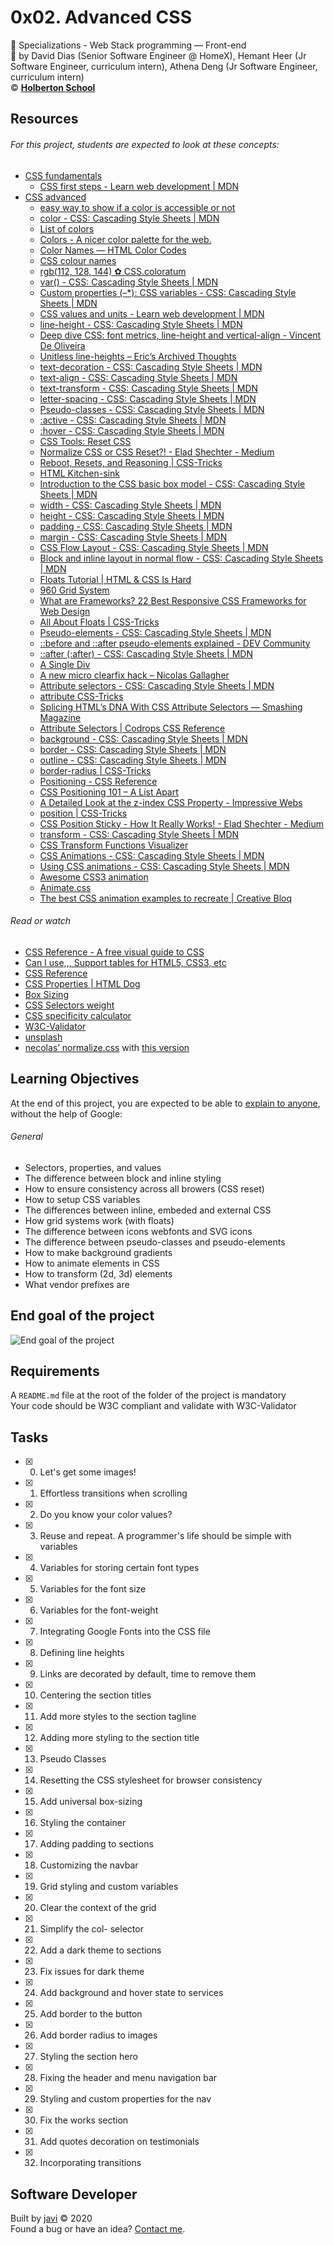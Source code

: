 # 0x02. Advanced CSS
:open_file_folder:  Specializations - Web Stack programming ― Front-end  
:bust_in_silhouette: by David Dias (Senior Software Engineer @ HomeX), Hemant Heer (Jr Software Engineer, curriculum intern), Athena Deng (Jr Software Engineer, curriculum intern)  
:copyright: **[Holberton School](https://www.holbertonschool.com/)**

## Resources
###### For this project, students are expected to look at these concepts:
* [CSS fundamentals](https://intranet.hbtn.io/concepts/140)
  - [CSS first steps - Learn web development | MDN](https://developer.mozilla.org/en-US/docs/Learn/CSS/First_steps)
* [CSS advanced](https://intranet.hbtn.io/concepts/205)
  - [easy way to show if a color is accessible or not](https://uxdesign.cc/chrome-devtools-accessible-colors-300ec462a63c)
  - [color - CSS: Cascading Style Sheets | MDN](https://developer.mozilla.org/en-US/docs/Web/CSS/color)
  - [List of colors](https://developer.mozilla.org/en-US/docs/Web/CSS/color_value)
  - [Colors - A nicer color palette for the web.](https://clrs.cc/)
  - [Color Names — HTML Color Codes](https://htmlcolorcodes.com/color-names/)
  - [CSS colour names](https://colours.neilorangepeel.com/)
  - [rgb(112, 128, 144) ✿ CSS.coloratum](https://leaverou.github.io/css-colors/#slategray)
  - [var() - CSS: Cascading Style Sheets | MDN](https://developer.mozilla.org/en-US/docs/Web/CSS/var)
  - [Custom properties (–*): CSS variables - CSS: Cascading Style Sheets | MDN](https://developer.mozilla.org/en-US/docs/Web/CSS/--*)
  - [CSS values and units - Learn web development | MDN](https://developer.mozilla.org/en-US/docs/Learn/CSS/Building_blocks/Values_and_units)
  - [line-height - CSS: Cascading Style Sheets | MDN](https://developer.mozilla.org/en-US/docs/Web/CSS/line-height)
  - [Deep dive CSS: font metrics, line-height and vertical-align - Vincent De Oliveira](https://iamvdo.me/en/blog/css-font-metrics-line-height-and-vertical-align)
  - [Unitless line-heights – Eric’s Archived Thoughts](http://meyerweb.com/eric/thoughts/2006/02/08/unitless-line-heights/)
  - [text-decoration - CSS: Cascading Style Sheets | MDN](https://developer.mozilla.org/en-US/docs/Web/CSS/text-decoration)
  - [text-align - CSS: Cascading Style Sheets | MDN](https://developer.mozilla.org/en-US/docs/Web/CSS/text-align)
  - [text-transform - CSS: Cascading Style Sheets | MDN](https://developer.mozilla.org/en-US/docs/Web/CSS/text-transform)
  - [letter-spacing - CSS: Cascading Style Sheets | MDN](https://developer.mozilla.org/en-US/docs/Web/CSS/letter-spacing)
  - [Pseudo-classes - CSS: Cascading Style Sheets | MDN](https://developer.mozilla.org/en-US/docs/Web/CSS/Pseudo-classes)
  - [:active - CSS: Cascading Style Sheets | MDN](https://developer.mozilla.org/en-US/docs/Web/CSS/:active)
  - [:hover - CSS: Cascading Style Sheets | MDN](https://developer.mozilla.org/en-US/docs/Web/CSS/:hover)
  - [CSS Tools: Reset CSS](https://meyerweb.com/eric/tools/css/reset/)
  - [Normalize CSS or CSS Reset?! - Elad Shechter - Medium](https://medium.com/@elad/normalize-css-or-css-reset-9d75175c5d1e)
  - [Reboot, Resets, and Reasoning | CSS-Tricks](https://css-tricks.com/reboot-resets-reasoning/)
  - [HTML Kitchen-sink](https://codepen.io/chriscoyier/pen/JpLzjd)
  - [Introduction to the CSS basic box model - CSS: Cascading Style Sheets | MDN](https://developer.mozilla.org/en-US/docs/Web/CSS/CSS_Box_Model/Introduction_to_the_CSS_box_model)
  - [width - CSS: Cascading Style Sheets | MDN](https://developer.mozilla.org/en-US/docs/Web/CSS/width)
  - [height - CSS: Cascading Style Sheets | MDN](https://developer.mozilla.org/en-US/docs/Web/CSS/height)
  - [padding - CSS: Cascading Style Sheets | MDN](https://developer.mozilla.org/en-US/docs/Web/CSS/padding)
  - [margin - CSS: Cascading Style Sheets | MDN](https://developer.mozilla.org/en-US/docs/Web/CSS/margin)
  - [CSS Flow Layout - CSS: Cascading Style Sheets | MDN](https://developer.mozilla.org/en-US/docs/Web/CSS/CSS_Flow_Layout)
  - [Block and inline layout in normal flow - CSS: Cascading Style Sheets | MDN](https://developer.mozilla.org/en-US/docs/Web/CSS/CSS_Flow_Layout/Block_and_Inline_Layout_in_Normal_Flow)
  - [Floats Tutorial | HTML & CSS Is Hard](https://www.internetingishard.com/)
  - [960 Grid System](https://960.gs/)
  - [What are Frameworks? 22 Best Responsive CSS Frameworks for Web Design](https://www.awwwards.com/what-are-frameworks-22-best-responsive-css-frameworks-for-web-design.html)
  - [All About Floats | CSS-Tricks](https://css-tricks.com/all-about-floats/)
  - [Pseudo-elements - CSS: Cascading Style Sheets | MDN](https://developer.mozilla.org/en-US/docs/Web/CSS/Pseudo-elements)
  - [::before and ::after pseudo-elements explained - DEV Community](https://dev.to/ferueda/before-and-after-pseudo-elements-explained-156)
  - [::after (:after) - CSS: Cascading Style Sheets | MDN](https://developer.mozilla.org/en-US/docs/Web/CSS/::after)
  - [A Single Div](https://a.singlediv.com/)
  - [A new micro clearfix hack – Nicolas Gallagher](http://nicolasgallagher.com/micro-clearfix-hack/)
  - [Attribute selectors - CSS: Cascading Style Sheets | MDN](https://developer.mozilla.org/en-US/docs/Web/CSS/Attribute_selectors)
  - [attribute CSS-Tricks](https://css-tricks.com/almanac/selectors/a/attribute/)
  - [Splicing HTML’s DNA With CSS Attribute Selectors — Smashing Magazine](https://www.smashingmagazine.com/2018/10/attribute-selectors-splicing-html-dna-css/)
  - [Attribute Selectors | Codrops CSS Reference](https://tympanus.net/codrops/css_reference/attribute-selectors/)
  - [background - CSS: Cascading Style Sheets | MDN](https://developer.mozilla.org/en-US/docs/Web/CSS/background)
  - [border - CSS: Cascading Style Sheets | MDN](https://developer.mozilla.org/en-US/docs/Web/CSS/border)
  - [outline - CSS: Cascading Style Sheets | MDN](https://developer.mozilla.org/en-US/docs/Web/CSS/outline)
  - [border-radius | CSS-Tricks](https://css-tricks.com/almanac/properties/b/border-radius/)
  - [Positioning - CSS Reference](https://cssreference.io/positioning/)
  - [CSS Positioning 101 – A List Apart](https://alistapart.com/article/css-positioning-101/)
  - [A Detailed Look at the z-index CSS Property - Impressive Webs](https://www.impressivewebs.com/a-detailed-look-at-the-z-index-css-property/)
  - [position | CSS-Tricks](https://css-tricks.com/almanac/properties/p/position/)
  - [CSS Position Sticky - How It Really Works! - Elad Shechter - Medium](https://medium.com/@elad/css-position-sticky-how-it-really-works-54cd01dc2d46)
  - [transform - CSS: Cascading Style Sheets | MDN](https://developer.mozilla.org/en-US/docs/Web/CSS/transform)
  - [CSS Transform Functions Visualizer](https://css-transform.moro.es/)
  - [CSS Animations - CSS: Cascading Style Sheets | MDN](https://developer.mozilla.org/en-US/docs/Web/CSS/CSS_Animations)
  - [Using CSS animations - CSS: Cascading Style Sheets | MDN](https://developer.mozilla.org/en-US/docs/Web/CSS/CSS_Animations/Using_CSS_animations)
  - [Awesome CSS3 animation](http://pavlyukpetr.com/awesome/)
  - [Animate.css](https://animate.style/)
  - [The best CSS animation examples to recreate | Creative Bloq](https://www.creativebloq.com/inspiration/css-animation-examples)
###### Read or watch
* [CSS Reference - A free visual guide to CSS](https://cssreference.io/)
* [Can I use,,, Support tables for HTML5, CSS3, etc](https://caniuse.com/)
* [CSS Reference](http://ref.openweb.io/CSS/)
* [CSS Properties | HTML Dog](https://htmldog.com/references/css/properties/)
* [Box Sizing](https://css-tricks.com/box-sizing/)
* [CSS Selectors weight](http://www.standardista.com/wp-content/uploads/2012/01/specificity3.pdf)
* [CSS specificity calculator](https://www.codecaptain.io/tools/css-specificity-calculator)
* [W3C-Validator](https://github.com/holbertonschool/W3C-Validator)
* [unsplash](https://unsplash.com/)
* [necolas’ normalize.css](https://github.com/necolas/normalize.css/blob/master/normalize.css) with [this version](https://cdnjs.cloudflare.com/ajax/libs/normalize/8.0.1/normalize.min.css)

## Learning Objectives
At the end of this project, you are expected to be able to [explain to anyone](https://fs.blog/2012/04/feynman-technique/), without the help of Google:
###### General
* Selectors, properties, and values
* The difference between block and inline styling
* How to ensure consistency across all browers (CSS reset)
* How to setup CSS variables
* The differences between inline, embeded and external CSS
* How grid systems work (with floats)
* The difference between icons webfonts and SVG icons
* The difference between pseudo-classes and pseudo-elements
* How to make background gradients
* How to animate elements in CSS
* How to transform (2d, 3d) elements
* What vendor prefixes are

## End goal of the project
![End goal of the project](end-goal-of-the-project.png)

## Requirements
A ```README.md``` file at the root of the folder of the project is mandatory  
Your code should be W3C compliant and validate with W3C-Validator

## Tasks
* [x] 0. Let's get some images!
* [x] 1. Effortless transitions when scrolling
* [x] 2. Do you know your color values?
* [x] 3. Reuse and repeat. A programmer's life should be simple with variables
* [x] 4. Variables for storing certain font types
* [x] 5. Variables for the font size
* [x] 6. Variables for the font-weight
* [x] 7. Integrating Google Fonts into the CSS file
* [x] 8. Defining line heights
* [x] 9. Links are decorated by default, time to remove them
* [x] 10. Centering the section titles
* [x] 11. Add more styles to the section tagline
* [x] 12. Adding more styling to the section title
* [x] 13. Pseudo Classes
* [x] 14. Resetting the CSS stylesheet for browser consistency
* [x] 15. Add universal box-sizing
* [x] 16. Styling the container
* [x] 17. Adding padding to sections
* [x] 18. Customizing the navbar
* [x] 19. Grid styling and custom variables
* [x] 20. Clear the context of the grid
* [x] 21. Simplify the col- selector
* [x] 22. Add a dark theme to sections
* [x] 23. Fix issues for dark theme
* [x] 24. Add background and hover state to services
* [x] 25. Add border to the button
* [x] 26. Add border radius to images
* [x] 27. Styling the section hero
* [x] 28. Fixing the header and menu navigation bar
* [x] 29. Styling and custom properties for the nav
* [x] 30. Fix the works section
* [x] 31. Add quotes decoration on testimonials
* [x] 32. Incorporating transitions

## Software Developer
Built by [javi](https://github.com/javi0x00) :copyright: 2020  
Found a bug or have an idea? [Contact me](https://www.linkedin.com/in/javi0x00/).
